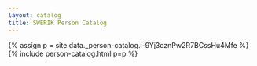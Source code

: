 ```yaml
---
layout: catalog
title: SWERIK Person Catalog
---
```

{% assign p = site.data._person-catalog.i-9Yj3oznPw2R7BCssHu4Mfe %}
{% include person-catalog.html p=p %}

